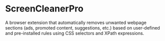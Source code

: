 # ScreenCleanerPro
A browser extension that automatically removes unwanted webpage sections (ads, promoted content, suggestions, etc.) based on user-defined and pre-installed rules using CSS selectors and XPath expressions.
